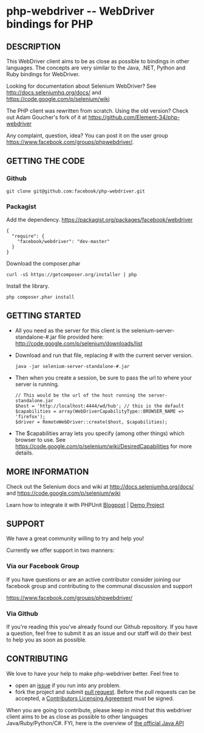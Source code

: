 php-webdriver -- WebDriver bindings for PHP
===========================================

##  DESCRIPTION

This WebDriver client aims to be as close as possible to bindings in other languages. The concepts are very similar to the Java, .NET, Python and Ruby bindings for WebDriver.

Looking for documentation about Selenium WebDriver? See http://docs.seleniumhq.org/docs/ and https://code.google.com/p/selenium/wiki

The PHP client was rewritten from scratch. Using the old version? Check out Adam Goucher's fork of it at https://github.com/Element-34/php-webdriver

Any complaint, question, idea? You can post it on the user group https://www.facebook.com/groups/phpwebdriver/.

##  GETTING THE CODE

### Github
    git clone git@github.com:facebook/php-webdriver.git

### Packagist
Add the dependency. https://packagist.org/packages/facebook/webdriver

    {
      "require": {
        "facebook/webdriver": "dev-master"
      }
    }
    
Download the composer.phar

    curl -sS https://getcomposer.org/installer | php

Install the library.

    php composer.phar install
        
   

##  GETTING STARTED

*   All you need as the server for this client is the selenium-server-standalone-#.jar file provided here:  http://code.google.com/p/selenium/downloads/list

*   Download and run that file, replacing # with the current server version.

        java -jar selenium-server-standalone-#.jar

*   Then when you create a session, be sure to pass the url to where your server is running.

        // This would be the url of the host running the server-standalone.jar
        $host = 'http://localhost:4444/wd/hub'; // this is the default
        $capabilities = array(WebDriverCapabilityType::BROWSER_NAME => 'firefox');
        $driver = RemoteWebDriver::create($host, $capabilities);

*   The $capabilities array lets you specify (among other things) which browser to use. See https://code.google.com/p/selenium/wiki/DesiredCapabilities for more details.

## MORE INFORMATION

Check out the Selenium docs and wiki at http://docs.seleniumhq.org/docs/ and https://code.google.com/p/selenium/wiki

Learn how to integrate it with PHPUnit [Blogpost](http://codeception.com/11-12-2013/working-with-phpunit-and-selenium-webdriver.html) | [Demo Project](https://github.com/DavertMik/php-webdriver-demo)

## SUPPORT

We have a great community willing to try and help you!

Currently we offer support in two manners:

### Via our Facebook Group

If you have questions or are an active contributor consider joining our facebook group and contributing to the communal discussion and support

https://www.facebook.com/groups/phpwebdriver/

### Via Github

If you're reading this you've already found our Github repository. If you have a question, feel free to submit it as an issue and our staff will do their best to help you as soon as possible.

## CONTRIBUTING

We love to have your help to make php-webdriver better. Feel free to 

*   open an [issue](https://github.com/facebook/php-webdriver/issues) if you run into any problem. 
*   fork the project and submit [pull request](https://github.com/facebook/php-webdriver/pulls). Before the pull requests can be accepted, a [Contributors Licensing Agreement](http://developers.facebook.com/opensource/cla) must be signed. 

When you are going to contribute, please keep in mind that this webdriver client aims to be as close as possible to other languages Java/Ruby/Python/C#.
FYI, here is the overview of [the official Java API](http://selenium.googlecode.com/svn/trunk/docs/api/java/index.html?overview-summary.html)
